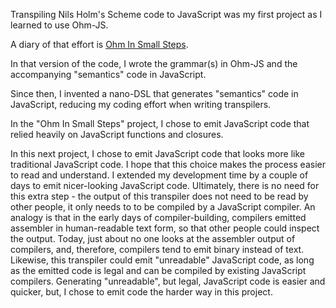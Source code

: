 Transpiling Nils Holm's Scheme code to JavaScript was my first project as I learned to use Ohm-JS.

A diary of that effort is [Ohm In Small Steps](https://guitarvydas.github.io/2020/12/09/OhmInSmallSteps.html).

In that version of the code, I wrote the grammar(s) in Ohm-JS and the accompanying "semantics" code in JavaScript.

Since then, I invented a nano-DSL that generates "semantics" code in JavaScript, reducing my coding effort when writing transpilers.

In the "Ohm In Small Steps" project, I chose to emit JavaScript code that relied heavily on JavaScript functions and closures.

In this next project, I chose to emit JavaScript code that looks more like traditional JavaScript code.  I hope that this choice makes the process easier to read and understand.  I extended my development time by a couple of days to emit nicer-looking JavaScript code.  Ultimately, there is no need for this extra step - the output of this transpiler does not need to be read by other people, it only needs to to be compiled by a JavaScript compiler.  An analogy is that in the early days of compiler-building, compilers emitted assembler in human-readable text form, so that other people could inspect the output.  Today, just about no one looks at the assembler output of compilers, and, therefore, compilers tend to emit binary instead of text.  Likewise, this transpiler could emit "unreadable" JavaScript code, as long as the emitted code is legal and can be compiled by existing JavaScript compilers.  Generating "unreadable", but legal, JavaScript code is easier and quicker, but, I chose to emit code the harder way in this project.

